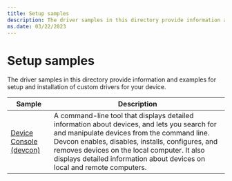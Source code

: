 ```yaml
---
title: Setup samples
description: The driver samples in this directory provide information and examples for setup and installation of custom drivers for your device.
ms.date: 03/22/2023
---
```


# Setup samples

The driver samples in this directory provide information and examples for setup and installation of custom drivers for your device.

| Sample | Description |
| --- | --- |
| [Device Console (devcon)](/samples/microsoft/windows-driver-samples/device-console-devcon-tool/) | A command-line tool that displays detailed information about devices, and lets you search for and manipulate devices from the command line. Devcon enables, disables, installs, configures, and removes devices on the local computer. It also displays detailed information about devices on local and remote computers. |
